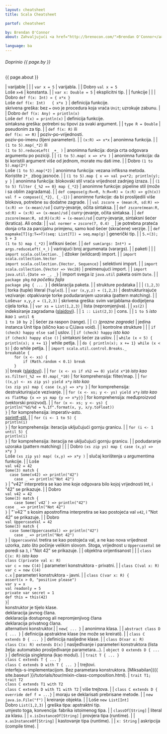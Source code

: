 ```yaml
---
layout: cheatsheet
title: Scala Cheatsheet

partof: cheatsheet

by: Brendan O'Connor
about: Zahvaljujući <a href="http://brenocon.com/">Brendan O'Connor</a>u ovaj cheatsheet teži da bude kratki pregled sintakse Scale. Licenca pripada Brendan O'Connor-u, pod CC-BY-SA 3.0 licencom.

language: ba
---
```


###### Doprinio {{ page.by }}
{{ page.about }}

|  <span id="variables" class="h2">varijable</span>                                                                       |                 |
|  `var x = 5`                                                                                             |  varijabla.       |
|  <span class="label success">Dobro</span> `val x = 5`<br> <span class="label important">Loše</span> `x=6`  |  konstanta.       |
|  `var x: Double = 5`                                                                                     |  eksplicitni tip.  |
|  <span id="functions" class="h2">funkcije</span>                                                                       |                 |
|  <span class="label success">Dobro</span> `def f(x: Int) = { x*x }`<br> <span class="label important">Loše</span> `def f(x: Int)   { x*x }` |  definicija funkcije. <br> skrivena greška: bez `=` ovo je procedura koja vraća `Unit`; uzrokuje zabunu. |
|  <span class="label success">Dobro</span> `def f(x: Any) = println(x)`<br> <span class="label important">Loše</span> `def f(x) = println(x)` |  definicija funkcije. <br> sintaksna greška: potrebni su tipovi za svaki argument. |
|  `type R = Double`                                                                                       |  pseudonim za tip.     |
|  `def f(x: R)` ili<br> `def f(x: => R)`                                                                  |  poziv-po-vrijednosti. <br> poziv-po-imenu (lijeni parameteri). |
|  `(x:R) => x*x`                                                                                          |  anonimna funkcija.  |
|  `(1 to 5).map(_*2)` ili<br> `(1 to 5).reduceLeft( _+_ )`                                                |  anonimna funkcija: donja crta odgovara argumentu po poziciji. |
|  `(1 to 5).map( x => x*x )`                                                                              |  anonimna funkcija: da bi koristili argument više od jednom, morate mu dati ime. |
|  <span class="label success">Dobro</span> `(1 to 5).map(2*)`<br> <span class="label important">Loše</span> `(1 to 5).map(*2)` |  anonimna funkcija: vezana infiksna metoda. Koristite `2*_` zbog jasnoće. |
|  `(1 to 5).map { x => val y=x*2; println(y); y }`                                                             |  anonimna funkcija: blokovski stil vraća vrijednost zadnjeg izraza. |
|  `(1 to 5) filter {_%2 == 0} map {_*2}`                                                                  |  anonimne funkcije: pipeline stil (može i sa oblim zagradama). |
|  `def compose(g:R=>R, h:R=>R) = (x:R) => g(h(x))` <br> `val f = compose({_*2}, {_-1})`                   |  anonimne funkcije: da bi proslijedili više blokova, potrebne su dodatne zagrade. |
|  `val zscore = (mean:R, sd:R) => (x:R) => (x-mean)/sd`                                                   |  curry-jevanje, očita sintaksa. |
|  `def zscore(mean:R, sd:R) = (x:R) => (x-mean)/sd`                                                       |  curry-jevanje, očita sintaksa. |
|  `def zscore(mean:R, sd:R)(x:R) = (x-mean)/sd`                                                           |  curry-jevanje, sintaksni šećer (kratica). Ali onda: |
|  `val normer = zscore(7, 0.4) _`                                                                          |  je potrebna prateća donja crta za parcijalnu primjenu, samo kod šećer (skraćene) verzije. |
|  `def mapmake[T](g:T=>T)(seq: List[T]) = seq.map(g)`                                                     |  generički tip. |
|  `5.+(3); 5 + 3` <br> `(1 to 5) map (_*2)`                                                               |  infiksni šećer. |
|  `def sum(args: Int*) = args.reduceLeft(_+_)`                                                            |  varirajući broj argumenata (varargs). |
|  <span id="packages" class="h2">paketi</span>                                                                         |                 |
|  `import scala.collection._`                                                                             |  džoker (wildcard) import. |
|  `import scala.collection.Vector` <br> `import scala.collection.{Vector, Sequence}`                      |  selektivni import. |
|  `import scala.collection.{Vector => Vec28}`                                                             |  preimenujući import. |
|  `import java.util.{Date => _, _}`                                                                       |  import svega iz `java.util` paketa osim `Date`. |
|  `package pkg` _na početku fajla_ <br> `package pkg { ... }`                                             |  deklaracija paketa. |
|  <span id="data_structures" class="h2">strukture podataka</span>                                                           |                 |
|  `(1,2,3)`                                                                                               |  torka (tuple) literal (`Tuple3`). |
|  `var (x,y,z) = (1,2,3)`                                                                                 |  destrukturirajuće vezivanje: otpakivanje torke podudaranjem uzoraka (pattern matching). |
|  <span class="label important">Loše</span>`var x,y,z = (1,2,3)`                                           |  skrivena greška: svim varijablama dodijeljena cijela torka. |
|  `var xs = List(1,2,3)`                                                                                  |  lista (nepromjenjiva). |
|  `xs(2)`                                                                                                 |  indeksiranje zagradama ([slajdovi](http://www.slideshare.net/Odersky/fosdem-2009-1013261/27)). |
|  `1 :: List(2,3)`                                                                                        |  cons. |
|  `1 to 5` _isto kao_ `1 until 6` <br> `1 to 10 by 2`                                                      |  šećer za raspon (range). |
|  `()` _(prazne zagrade)_                                                                                   |  jedina instanca Unit tipa (slično kao u C/Java void). |
|  <span id="control_constructs" class="h2">kontrolne strukture</span>                                                     |                 |
|  `if (check) happy else sad`                                                                             |  uslov. |
|  `if (check) happy` _isto kao_ <br> `if (check) happy else ()`                                            |  sintaksni šećer za uslov. |
|  `while (x < 5) { println(x); x += 1}`                                                                   |  while petlja. |
|  `do { println(x); x += 1} while (x < 5)`                                                                |  do while petlja. |
|  `import scala.util.control.Breaks._`<br>`breakable {`<br>`    for (x <- xs) {`<br>`        if (Math.random < 0.1) break`<br>`    }`<br>`}`|  break ([slajdovi](http://www.slideshare.net/Odersky/fosdem-2009-1013261/21)). |
|  `for (x <- xs if x%2 == 0) yield x*10` _isto kao_ <br>`xs.filter(_%2 == 0).map(_*10)`                    |  for komprehensija: filter/map. |
|  `for ((x,y) <- xs zip ys) yield x*y` _isto kao_ <br>`(xs zip ys) map { case (x,y) => x*y }`              |  for komprehensija: destrukturirajuće vezivanje. |
|  `for (x <- xs; y <- ys) yield x*y` _isto kao_ <br>`xs flatMap {x => ys map {y => x*y}}`                  |  for komprehensija: međuproizvod (vektorski proizvod). |
|  `for (x <- xs; y <- ys) {`<br>    `println("%d/%d = %.1f".format(x, y, x/y.toFloat))`<br>`}`                     |  for komprehensija: imperativ-asto.<br>[sprintf-stil.](http://java.sun.com/javase/6/docs/api/java/util/Formatter.html#syntax) |
|  `for (i <- 1 to 5) {`<br>    `println(i)`<br>`}`                                                        |  for komprehensija: iteracija uključujući gornju granicu. |
|  `for (i <- 1 until 5) {`<br>    `println(i)`<br>`}`                                                     |  for komprehensija: iteracija ne uključujući gornju granicu. |
|  <span id="pattern_matching" class="h2">podudaranje uzoraka (pattern matching)</span>                                                         |                 |
|  <span class="label success">Dobro</span> `(xs zip ys) map { case (x,y) => x*y }`<br> <span class="label important">Loše</span> `(xs zip ys) map( (x,y) => x*y )` |  slučaj korištenja u argumentima funkcije. |
|  <span class="label important">Loše</span><br>`val v42 = 42`<br>`Some(3) match {`<br>`  case Some(v42) => println("42")`<br>`    case _ => println("Not 42")`<br>`}` |  "v42" interpretira se kao ime koje odgovara bilo kojoj vrijednosti Int, i "42" se prikazuje. |
|  <span class="label success">Dobro</span><br>`val v42 = 42`<br>`Some(3) match {`<br>``    case Some(`v42`) => println("42")``<br>`case _ => println("Not 42")`<br>`}`  |  "\`v42\`" s kosim apostrofima interpretira se kao postojeća val `v42`, i "Not 42" se prikazuje. |
|  <span class="label success">Dobro</span><br>`val UppercaseVal = 42`<br>`Some(3) match {`<br>`  case Some(UppercaseVal) => println("42")`<br>`    case _ => println("Not 42")`<br>`}` |  `UppercaseVal` tretira se kao postojeća val, a ne kao nova vrijednost uzorka, zato što počinje velikim slovom. Stoga, vrijednost u `UppercaseVal` se poredi sa `3`, i "Not 42" se prikazuje. |
|  <span id="object_orientation" class="h2">objektna orijentisanost</span>                                                     |                 |
|  `class C(x: R)` _isto kao_ <br>`class C(private val x: R)`<br>`var c = new C(4)`                         |  parameteri konstruktora - privatni. |
|  `class C(val x: R)`<br>`var c = new C(4)`<br>`c.x`                                                      |  parameteri konstruktora - javni. |
|  `class C(var x: R) {`<br>`assert(x > 0, "positive please")`<br>`var y = x`<br>`val readonly = 5`<br>`private var secret = 1`<br>`def this = this(42)`<br>`}`|<br>konstruktor je tijelo klase.<br>deklaracija javnog člana. <br> deklaracija dostupnog ali nepromjenjivog člana<br>deklaracija privatnog člana.<br>alternativni konstruktor.|
|  `new{ ... }`                                                                                            |  anonimna klasa. |
|  `abstract class D { ... }`                                                                              |  definicija apstraktne klase (ne može se kreirati). |
|  `class C extends D { ... }`                                                                             |  definicija nasljedne klase. |
|  `class D(var x: R)`<br>`class C(x: R) extends D(x)`                                                     |  nasljeđivanje i parameteri konstruktora (lista želja: automatsko prosljeđivanje parametara...).
|  `object O extends D { ... }`                                                                            |  definicija singletona (kao modul). |
|  `trait T { ... }`<br>`class C extends T { ... }`<br>`class C extends D with T { ... }`                  |  trejtovi.<br>interfejs-s-implementacijom. Bez parametara konstruktora. [Miksabilan]({{ site.baseurl }}/tutorials/tour/mixin-class-composition.html).
|  `trait T1; trait T2`<br>`class C extends T1 with T2`<br>`class C extends D with T1 with T2`             |  više trejtova. |
|  `class C extends D { override def f = ...}`	                                                           |  moraju se deklarisati prebrisane metode. |
|  `new java.io.File("f")`                   	                                                           |  kreiranje objekta. |
|  <span class="label important">Loše</span> `new List[Int]`<br> <span class="label success">Dobro</span> `List(1,2,3)` |  greška tipa: apstraktni tip. <br> umjesto toga, konvencija: fabrika istoimenog tipa. |
|  `classOf[String]`                                                                                       |  literal za klasu. |
|  `x.isInstanceOf[String]`                                                                                |  provjera tipa (runtime). |
|  `x.asInstanceOf[String]`                                                                                |  kastovanje tipa (runtime). |
|  `x: String`                                                                                             |  askripcija (compile time). |
